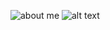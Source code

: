 ![about me](https://github.com/neesafarza/neesafarza/blob/master/githeader.gif)
![alt text](https://github.com/neesafarza/neesafarza/blob/developer.svg?raw=true)

